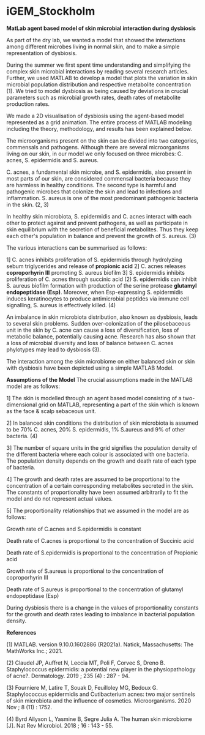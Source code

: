 # iGEM_Stockholm
**MatLab agent based model of skin microbial interaction during dysbiosis**

As part of the dry lab, we wanted a model that showed the interactions among different microbes living in normal skin, and to make a simple representation of dysbiosis.

During the summer we first spent time understanding and simplifying the complex skin microbial interactions by reading several research articles. Further, we used MATLAB to develop a model that plots the variation in skin microbial population distribution and respective metabolite concentration (1). We tried to model dysbiosis as being caused by deviations in crucial parameters such as microbial growth rates, death rates of metabolite production rates.

We made a 2D visualisation of dysbiosis using the agent-based model represented as a grid animation. The entire process of MATLAB modeling including the theory, methodology, and results has been explained below.

The microorganisms present on the skin can be divided into two categories, commensals and pathogens. Although there are several microorganisms living on our skin, in our model we only focused on three microbes: C. acnes, S. epidermidis and S. aureus.

C. acnes, a fundamental skin microbe, and S. epidermidis, also present in most parts of our skin, are considered commensal bacteria because they are harmless in healthy conditions. The second type is harmful and pathogenic microbes that colonize the skin and lead to infections and inflammation. S. aureus is one of the most predominant pathogenic bacteria in the skin. (2, 3)

In healthy skin microbiota, S. epidermidis and C. acnes interact with each other to protect against and prevent pathogens, as well as participate in skin equilibrium with the secretion of beneficial metabolites. Thus they keep each other's population in balance and prevent the growth of S. aureus. (3)

The various interactions can be summarised as follows:

1] C. acnes inhibits proliferation of S. epidermidis through hydrolyzing sebum triglycerides and release of **propionic acid**
2] C. acnes releases **coproporhyrin III** promoting S. aureus biofilm
3] S. epidermidis inhibits proliferation of C. acnes through succinic acid (2)
S. epidermidis can inhibit S. aureus biofilm formation with production of the serine protease **glutamyl endopeptidase (Esp)**. Moreover, when Esp-expressing S. epidermidis induces keratinocytes to produce antimicrobial peptides via immune cell signalling, S. aureus is effectively killed. (4)

An imbalance in skin microbiota distribution, also known as dysbiosis, leads to several skin problems. Sudden over-colonization of the pilosebaceous unit in the skin by C. acne can cause a loss of diversification, loss of metabolic balance, potentially causing acne. Research has also shown that a loss of microbial diversity and loss of balance between C. acnes phylotypes may lead to dysbiosis (3).

The interaction among the skin microbiome on either balanced skin or skin with dysbiosis have been depicted using a simple MATLAB Model.

**Assumptions of the Model**
The crucial assumptions made in the MATLAB model are as follows:

1] The skin is modelled through an agent based model consisting of a two-dimensional grid on MATLAB, representing a part of the skin which is known as the face & scalp sebaceous unit.

2] In balanced skin conditions the distribution of skin microbiota is assumed to be 70% C. acnes, 20% S. epidermidis, 1% S.aureus and 9% of other bacteria. (4)

3] The number of square units in the grid signifies the population density of the different bacteria where each colour is associated with one bacteria. The population density depends on the growth and death rate of each type of bacteria.

4] The growth and death rates are assumed to be proportional to the concentration of a certain corresponding metabolites secreted in the skin. The constants of proportionality have been assumed arbitrarily to fit the model and do not represent actual values.

5] The proportionality relationships that we assumed in the model are as follows:

  Growth rate of C.acnes and S.epidermidis is constant

  Death rate of C.acnes is proportional to the concentration of Succinic acid

  Death rate of S.epidermidis is proportional to the concentration of Propionic acid

  Growth rate of S.aureus is proportional to the concentration of coproporhyrin III

  Death rate of S.aureus is proportional to the concentration of glutamyl endopeptidase (Esp)

During dysbiosis there is a change in the values of proportionality constants for the growth and death rates leading to imbalance in bacterial population density.

**References**

(1) MATLAB. version 9.10.0.1602886 (R2021a). Natick, Massachusetts: The MathWorks Inc.; 2021.

(2) Claudel JP, Auffret N, Leccia MT, Poli F, Corvec S, Dreno B. Staphylococcus epidermidis: a potential new player in the physiopathology of acne?. Dermatology. 2019 ; 235 (4) : 287 - 94.

(3) Fourniere M, Latire T, Souak D, Feuilloley MG, Bedoux G. Staphylococcus epidermidis and Cutibacterium acnes: two major sentinels of skin microbiota and the influence of cosmetics. Microorganisms. 2020 Nov ; 8 (11) : 1752.

(4) Byrd Allyson L, Yasmine B, Segre Julia A. The human skin microbiome [J]. Nat Rev Microbiol. 2018 ; 16 : 143 - 55.
